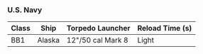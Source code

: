 ### U.S. Navy
| Class | Ship  | Torpedo Launcher | Reload Time (s) |
| ----- | ----- | ---------------- | --------------- |
| BB1 | Alaska | 12"/50 cal Mark 8 | Light |
